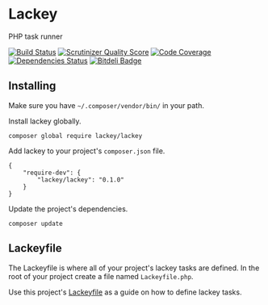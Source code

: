 # Lackey

PHP task runner

[![Build Status](https://travis-ci.org/yaworsw/lackey.png?branch=master)](https://travis-ci.org/yaworsw/lackey?branch=master)
[![Scrutinizer Quality Score](https://scrutinizer-ci.com/g/yaworsw/lackey/badges/quality-score.png?s=190a197fc9680ced91d47dee2c4522d9bf28f308)](https://scrutinizer-ci.com/g/yaworsw/lackey/)
[![Code Coverage](https://scrutinizer-ci.com/g/yaworsw/lackey/badges/coverage.png?s=d54e01a2d6358c2eed91d47106328099b7409320)](https://scrutinizer-ci.com/g/yaworsw/lackey/)
[![Dependencies Status](https://depending.in/yaworsw/lackey.png)](http://depending.in/yaworsw/lackey)
[![Bitdeli Badge](https://d2weczhvl823v0.cloudfront.net/yaworsw/lackey/trend.png)](https://bitdeli.com/free "Bitdeli Badge")

## Installing

Make sure you have `~/.composer/vendor/bin/` in your path.

Install lackey globally.

    composer global require lackey/lackey

Add lackey to your project's `composer.json` file.

    {
        "require-dev": {
            "lackey/lackey": "0.1.0"
        }
    }

Update the project's dependencies.

    composer update

## Lackeyfile

The Lackeyfile is where all of your project's lackey tasks are defined.  In the root of your project create a file named `Lackeyfile.php`.

Use this project's [Lackeyfile](Lackeyfile.php) as a guide on how to define lackey tasks.
